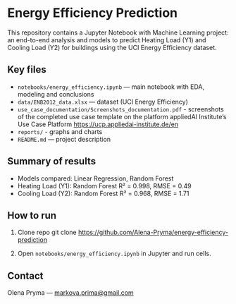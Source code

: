 # Energy Efficiency Prediction
This repository contains a Jupyter Notebook with Machine Learning project: an end-to-end analysis and models to predict Heating Load (Y1) and Cooling Load (Y2) for buildings using the UCI Energy Efficiency dataset.

## Key files
- `notebooks/energy_efficiency.ipynb` — main notebook with EDA, modeling and conclusions
- `data/ENB2012_data.xlsx` — dataset (UCI Energy Efficiency)
- `use_case_documentation/Screenshots_documentation.pdf` - screenshots of the completed use case template on the platform appliedAI Institute’s Use Case Platform https://ucp.appliedai-institute.de/en
- `reports/` - graphs and charts
- `README.md` — project description

## Summary of results
- Models compared: Linear Regression, Random Forest
- Heating Load (Y1): Random Forest R² = 0.998, RMSE = 0.49
- Cooling Load (Y2): Random Forest R² = 0.968, RMSE = 1.71

## How to run
1. Clone repo
git clone https://github.com/Alena-Pryma/energy-efficiency-prediction

3. Open `notebooks/energy_efficiency.ipynb` in Jupyter and run cells.

## Contact
Olena Pryma — markova.prima@gmail.com
